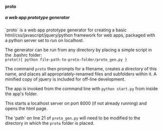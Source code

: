 <h4>proto</h4>
<h5>a web app prototype generator</h5>
`proto` is a web app prototype generator for creating a basic html/css/javascript/jquery/python
framework for web apps, packaged with a python server set to run on localhost. 

The generator can be run from any directory by placing a simple script in the .bashrc folder: <br>
	`proto(){
		python file-path-to-proto-folder/proto_gen.py
	}`

The command
	`proto`
then prompts for a filename, creates a directory of this name, and places all appropriately-renamed
files and subfolders within it. A minified copy of jquery is included for off-line development. 

The app is invoked from the command line with
	`python start.py`
from inside the app's folder. 

This starts a localhost server on port 8000 (if not already running) and opens the html page. 

The 'path' on line 21 of `proto_gen.py` will need to be modified to the directory in which the `proto`
folder is placed. 